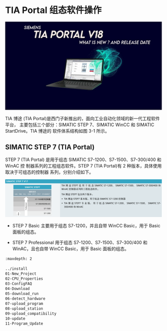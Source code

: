 
# TIA Portal 组态软件操作

![alt text](image-2.png)

TIA 博途 (TIA Portal)是西门子新推出的，面向工业自动化领域的新一代工程软件平台，
主要包括三个部分：SIMATIC STEP 7、SIMATIC WinCC 和 SIMATIC StartDrive。TIA 博途的
软件体系结构如图 3-1 所示。


## SIMATIC STEP 7 (TIA Portal) 

STEP 7 (TIA Portal) 是用于组态 SIMATIC S7-1200、S7-1500、S7-300/400 和 WinAC 控
制器系列的工程组态软件。STEP 7 (TIA Portal)有 2 种版本，具体使用取决于可组态的控制器
系列，分别介绍如下。

![alt text](image-3.png)

- STEP 7 Basic 主要用于组态 S7-1200，并且自带 WinCC Basic，用于 Basic 面板的组态。

- STEP 7 Professional 用于组态 S7-1200、S7-1500、S7-300/400 和 WinAC，且也自带 WinCC Basic，用于 Basic 面板的组态。


```{toctree}
:maxdepth: 2

../install
01-New_Project
02-CPU_Properties
03-ConfigFAQ
04-Download
05-download_run
06-detect_hardware
07-upload_program
08-upload_station
09-upload_compatibility
10-update
11-Program_Update

```

<!-- ## STEP 7 (TIA Portal) V18 软件安装

<div class="grid cards" markdown>

- ![alt text](<./icon/安装 (3).png>)__[TIA Portal STEP 7 V18 安装]__ <br> 最新版本的 STEP 7 (TIA Portal) V18 可以从产品代理商处订购。

</div>

## 新建项目

<div class="grid cards" markdown>

- ![](../../01-resource/source/Blue%20grey/26x22/New.png) __[新建]__ <br> TIA Portal STEP7软件向用户提供了非常简便、灵活的项目创建、编辑和下载方式。
- ![](../../01-resource/source/Blue%20grey/26x22/PLC_code.png)__[CPU参数]__ <br> 通过参数分配可以设置所有组件的属性，这些参数将装载到 CPU 中，并在 CPU 启动时传送给相应的模块。
- ![alt text](./icon/反馈faqs.png) __[常见问题FAQ]__  <br>   回答基本组态常见问题。
  
</div>


## 项目下载

<div class="grid cards" markdown>

 - ![alt text](./icon/下载.png) __[下载]__ <br> STEP 7 TIA Portal 软件向用户提供了简便、灵活的下载方式。

 - ![](./icon/下载%20(3).png) __[运行时下载]__ <br> S7-1200 下载但不重新初始化，这一加载过程不会对所控制的过程造成负面影响。

 - ![alt text](./icon/tab_硬件检测_EN.png) __[硬件检测]__   <br> S7-1200CPU，且CPU的扩展模板都已经被插接完毕，可以使用自动检测这种更为简便的方式完成设备的硬件配置。

</div>

## 上载

<div class="grid cards" markdown>

- ![alt text](./icon/上载.png) __[上载程序]__ <br> S7-1200 CPU程序的上载操作。
- ![alt text](./icon/站点.png) __[上载站点]__ <br> STEP7 V13 及以上版本功能：将设备作为新站上传（硬件和软件）。
- ![alt text](./icon/兼容性.png) __[上传时版本的兼容性]__ <br> TIA Portal 版本和 CPU 中程序版本在上传时的兼容性。

</div>

## 升级

<div class="grid cards" markdown>

- ![alt text](./icon/upgrade.png) __[项目升级]__ <br> TIA Portal 的项目可以使用相同版本或者更高版本 TIA Portal版本打开。
- ![alt text](./icon/程序升级.png) __[程序升级]__ <br> TIA博图STEP7从V14SP1版本增加新功能：**更新程序** ，可以将当前CPU中的程序版本更新至能够使用的最高版本。

</div>

 [TIA Portal STEP 7 V18 安装]: ../install.md
 [新建]: ./01-New_Project.md
 [CPU参数]: ./02-CPU_Properties.md
 [常见问题FAQ]: ./03-ConfigFAQ.md
 [下载]: ./04-Download.md
 [运行时下载]: ./05-download_run.md
 [硬件检测]: ./06-detect_hardware.md
 [上载程序]: ./07-upload_program.md
 [上载站点]: ./08-upload_station.md
 [上传时版本的兼容性]: ./09-upload_compatibility.md
 [项目升级]: ./10-update.md
 [程序升级]: ./11-Program_Update.md -->